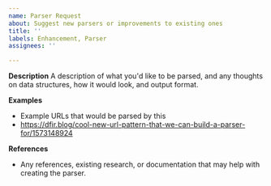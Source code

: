 ```yaml
---
name: Parser Request
about: Suggest new parsers or improvements to existing ones
title: ''
labels: Enhancement, Parser
assignees: ''

---
```


**Description**
A description of what you'd like to be parsed, and any thoughts on data structures, how it would look, and output format.

**Examples**
- Example URLs that would be parsed by this
- https://dfir.blog/cool-new-url-pattern-that-we-can-build-a-parser-for/1573148924

**References**
- Any references, existing research, or documentation that may help with creating the parser.
